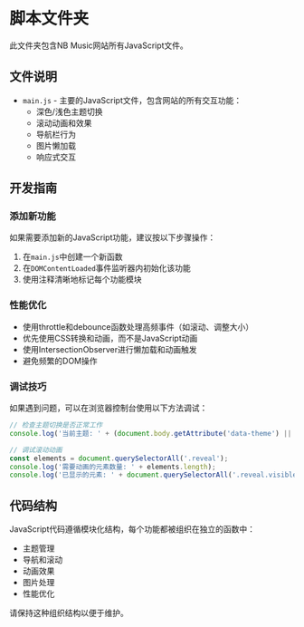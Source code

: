 # 脚本文件夹

此文件夹包含NB Music网站所有JavaScript文件。

## 文件说明

- `main.js` - 主要的JavaScript文件，包含网站的所有交互功能：
  - 深色/浅色主题切换
  - 滚动动画和效果
  - 导航栏行为
  - 图片懒加载
  - 响应式交互

## 开发指南

### 添加新功能

如果需要添加新的JavaScript功能，建议按以下步骤操作：

1. 在`main.js`中创建一个新函数
2. 在`DOMContentLoaded`事件监听器内初始化该功能
3. 使用注释清晰地标记每个功能模块

### 性能优化

- 使用throttle和debounce函数处理高频事件（如滚动、调整大小）
- 优先使用CSS转换和动画，而不是JavaScript动画
- 使用IntersectionObserver进行懒加载和动画触发
- 避免频繁的DOM操作

### 调试技巧

如果遇到问题，可以在浏览器控制台使用以下方法调试：

```javascript
// 检查主题切换是否正常工作
console.log('当前主题: ' + (document.body.getAttribute('data-theme') || 'light'));

// 调试滚动动画
const elements = document.querySelectorAll('.reveal');
console.log('需要动画的元素数量: ' + elements.length);
console.log('已显示的元素: ' + document.querySelectorAll('.reveal.visible').length);
```

## 代码结构

JavaScript代码遵循模块化结构，每个功能都被组织在独立的函数中：

- 主题管理
- 导航和滚动
- 动画效果
- 图片处理
- 性能优化

请保持这种组织结构以便于维护。
